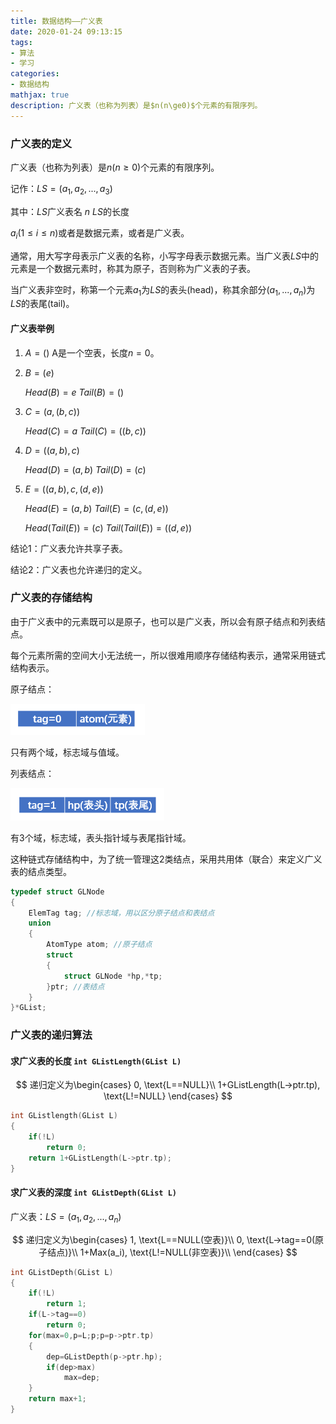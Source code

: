```yaml
---
title: 数据结构——广义表
date: 2020-01-24 09:13:15
tags:
- 算法
- 学习
categories:
- 数据结构
mathjax: true
description: 广义表（也称为列表）是$n(n\ge0)$个元素的有限序列。
---
```


### 广义表的定义

广义表（也称为列表）是$n(n\ge0)$个元素的有限序列。

记作：$LS=(a_1,a_2,...,a_3)$

其中：$LS$广义表名  $n$ $LS$的长度

$a_i(1\le i\le n)$或者是数据元素，或者是广义表。

通常，用大写字母表示广义表的名称，小写字母表示数据元素。当广义表$LS$中的元素是一个数据元素时，称其为原子，否则称为广义表的子表。

当广义表非空时，称第一个元素$a_1$为$LS$的表头(head)，称其余部分$(a_1,...,a_n)$为$LS$的表尾(tail)。

#### 广义表举例

1. $A=()$ A是一个空表，长度$n=0$。
2. $B=(e)$
   
   $Head(B)=e$  $Tail(B)=()$

3. $C=(a,(b,c))$

    $Head(C)=a$  $Tail(C)=((b,c))$

4. $D=((a,b),c)$

    $Head(D)=(a,b)$ $Tail(D)=(c)$

5. $E=((a,b),c,(d,e))$

    $Head(E)=(a,b)$ $Tail(E)=(c,(d,e))$

    $Head(Tail(E))=(c)$ $Tail(Tail(E))=((d,e))$

结论1：广义表允许共享子表。

结论2：广义表也允许递归的定义。

### 广义表的存储结构

由于广义表中的元素既可以是原子，也可以是广义表，所以会有原子结点和列表结点。

每个元素所需的空间大小无法统一，所以很难用顺序存储结构表示，通常采用链式结构表示。

原子结点：

![原子结点.png](data-structure7/原子结点.png)

只有两个域，标志域与值域。

列表结点：

![列表结点.png](data-structure7/列表结点.png)

有3个域，标志域，表头指针域与表尾指针域。

这种链式存储结构中，为了统一管理这2类结点，采用共用体（联合）来定义广义表的结点类型。

``` C++
typedef struct GLNode
{
    ElemTag tag; //标志域，用以区分原子结点和表结点
    union
    {
        AtomType atom; //原子结点
        struct
        {
            struct GLNode *hp,*tp;
        }ptr; //表结点
    }
}*GList;
```

### 广义表的递归算法

#### 求广义表的长度 `int GListLength(GList L)`

$$
递归定义为\begin{cases}
    0, \text{L==NULL}\\
    1+GListLength(L->ptr.tp), \text{L!=NULL}
\end{cases}
$$

``` C++
int GListlength(GList L)
{
    if(!L)
        return 0;
    return 1+GListLength(L->ptr.tp);
}
```

#### 求广义表的深度 `int GListDepth(GList L)`

广义表：$LS=(a_1,a_2,...,a_n)$

$$
递归定义为\begin{cases}
    1, \text{L==NULL(空表)}\\
    0, \text{L->tag==0(原子结点)}\\
    1+Max(a_i), \text{L!=NULL(非空表)}\\
\end{cases}
$$

``` C++
int GListDepth(GList L)
{
    if(!L)
        return 1;
    if(L->tag==0)
        return 0;
    for(max=0,p=L;p;p=p->ptr.tp)
    {
        dep=GListDepth(p->ptr.hp);
        if(dep>max)
            max=dep;
    }
    return max+1;
}
```